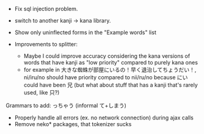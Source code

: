 - Fix sql injection problem.
- switch to another kanji -> kana library.
- Show only uninflected forms in the "Example words" list

- Improvements to splitter:
    - Maybe I could improve accuracy considering the kana versions of words that have kanji as "low priority" compared to purely kana ones
    - for example in 大きな蜘蛛が部屋にいるの！早く退治してちょうだい！, ni/iru/no should have priority compared to nii/ru/no because にい could have been 兄 (but what about stuff that has a kanji that's rarely used, like 只?)

Grammars to add:
っちゃう (informal て+しまう)

- Properly handle all errors (ex. no network connection) during ajax calls
- Remove neko* packages, that tokenizer sucks